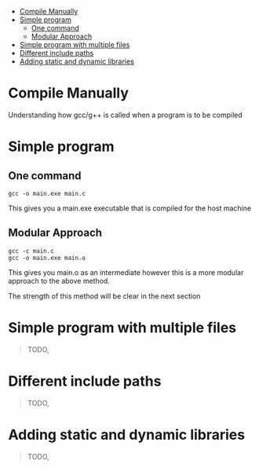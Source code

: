 - [Compile Manually](#compile-manually)
- [Simple program](#simple-program)
  - [One command](#one-command)
  - [Modular Approach](#modular-approach)
- [Simple program with multiple files](#simple-program-with-multiple-files)
- [Different include paths](#different-include-paths)
- [Adding static and dynamic libraries](#adding-static-and-dynamic-libraries)

# Compile Manually

Understanding how gcc/g++ is called when a program is to be compiled

# Simple program

## One command
```
gcc -o main.exe main.c
```
This gives you a main.exe executable that is compiled for the host machine

## Modular Approach
```
gcc -c main.c
gcc -o main.exe main.o
```
This gives you main.o as an intermediate however this is a more modular approach to the above method.

The strength of this method will be clear in the next section

# Simple program with multiple files

> TODO, 

# Different include paths

> TODO,

# Adding static and dynamic libraries

> TODO,
